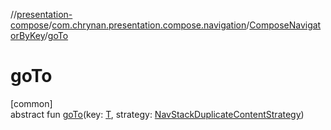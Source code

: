 //[presentation-compose](../../../index.md)/[com.chrynan.presentation.compose.navigation](../index.md)/[ComposeNavigatorByKey](index.md)/[goTo](go-to.md)

# goTo

[common]\
abstract fun [goTo](go-to.md)(key: [T](index.md), strategy: [NavStackDuplicateContentStrategy](../../../../presentation-core/presentation-core/com.chrynan.presentation.navigation/-nav-stack-duplicate-content-strategy/index.md))
